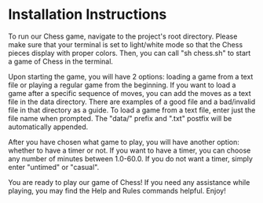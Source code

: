 # Installation Instructions #

To run our Chess game, navigate to the project's root directory. 
Please make sure that your terminal is set to light/white mode so that the 
Chess pieces display with proper colors. Then, you can call "sh chess.sh" 
to start a game of Chess in the terminal.

Upon starting the game, you will have 2 options: loading a game from a text file 
or playing a regular game from the beginning.
If you want to load a game after a specific sequence of moves, you can add the
moves as a text file in the data directory. There are examples of a good file
and a bad/invalid file in that directory as a guide.
To load a game from a text file, enter just the file name when prompted.
The "data/" prefix and ".txt" postfix will be automatically appended.

After you have chosen what game to play, you will have another option: whether to
have a timer or not. If you want to have a timer, you can choose any number of
minutes between 1.0-60.0. If you do not want a timer, simply enter "untimed" or "casual". 

You are ready to play our game of Chess! If you need any assistance while playing,
you may find the Help and Rules commands helpful. Enjoy!
